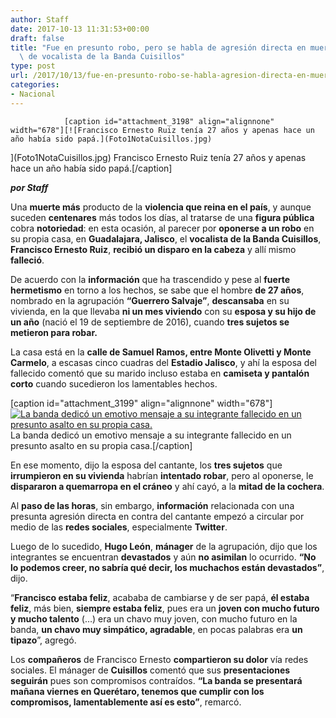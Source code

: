 ```yaml
---
author: Staff
date: 2017-10-13 11:31:53+00:00
draft: false
title: "Fue en presunto robo, pero se habla de agresión directa en muerte\
  \ de vocalista de la Banda Cuisillos"
type: post
url: /2017/10/13/fue-en-presunto-robo-se-habla-agresion-directa-en-muerte-vocalista-la-banda-cuisillos/
categories:
- Nacional
---
```



				[caption id="attachment_3198" align="alignnone" width="678"][![Francisco Ernesto Ruiz tenía 27 años y apenas hace un año había sido papá.](Foto1NotaCuisillos.jpg)
](Foto1NotaCuisillos.jpg) Francisco Ernesto Ruiz tenía 27 años y apenas hace un año había sido papá.[/caption]

_**por Staff**_

Una **muerte más** producto de la **violencia que reina en el país**, y aunque suceden **centenares** más todos los días, al tratarse de una **figura pública** cobra **notoriedad**: en esta ocasión, al parecer por **oponerse a un robo** en su propia casa, en **Guadalajara, Jalisco**, el **vocalista de la Banda Cuisillos**, **Francisco Ernesto Ruiz**, **recibió un disparo en la cabeza** y allí mismo **falleció**.

De acuerdo con la **información** que ha trascendido y pese al **fuerte hermetismo** en torno a los hechos, se sabe que el hombre **de 27 años**, nombrado en la agrupación **“Guerrero Salvaje”**, **descansaba** en su vivienda, en la que llevaba **ni un mes viviendo** con su **esposa y su hijo de un año** (nació el 19 de septiembre de 2016), cuando **tres sujetos se metieron para robar.**

La casa está en la **calle de Samuel Ramos, entre Monte Olivetti y Monte Carmelo**, a escasas cinco cuadras del **Estadio Jalisco**, y ahí la esposa del fallecido comentó que su marido incluso estaba en **camiseta y pantalón corto** cuando sucedieron los lamentables hechos.

[caption id="attachment_3199" align="alignnone" width="678"][![La banda dedicó un emotivo mensaje a su integrante fallecido en un presunto asalto en su propia casa.](Foto2NotaCuisillos.jpg)
](Foto2NotaCuisillos.jpg) La banda dedicó un emotivo mensaje a su integrante fallecido en un presunto asalto en su propia casa.[/caption]

En ese momento, dijo la esposa del cantante, los **tres sujetos** que **irrumpieron en su vivienda** habrían **intentado robar**, pero al oponerse, le **dispararon a quemarropa en el cráneo** y ahí cayó, a la **mitad de la cochera**.

Al **paso de las horas**, sin embargo, **información** relacionada con una presunta agresión directa en contra del cantante empezó a circular por medio de las **redes sociales**, especialmente **Twitter**.

Luego de lo sucedido, **Hugo León**, **mánager** de la agrupación, dijo que los integrantes se encuentran **devastados** y aún **no asimilan** lo ocurrido. **“No lo podemos creer, no sabría qué decir, los muchachos están devastados”**, dijo.

“**Francisco estaba feliz**, acababa de cambiarse y de ser papá, **él estaba feliz**, más bien, **siempre estaba feliz**, pues era un **joven con mucho futuro y mucho talento** (…) era un chavo muy joven, con mucho futuro en la banda, **un chavo muy simpático, agradable**, en pocas palabras era **un tipazo**”, agregó.

Los **compañeros** de Francisco Ernesto **compartieron su dolor** vía redes sociales. El mánager de **Cuisillos** comentó que sus **presentaciones seguirán** pues son compromisos contraídos. **“La banda se presentará mañana viernes en Querétaro, tenemos que cumplir con los compromisos, lamentablemente así es esto”**, remarcó.		
